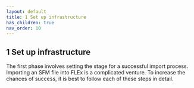 ```yaml
---
layout: default
title: 1 Set up infrastructure
has_children: true
nav_order: 10
---
```


## 1 Set up infrastructure

The first phase involves setting the stage for a successful import process. Importing an SFM file into FLEx is a complicated venture. To increase the chances of success, it is best to follow each of these steps in detail.
